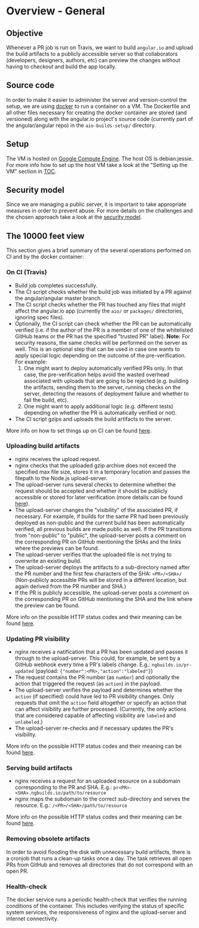 # Overview - General


## Objective
Whenever a PR job is run on Travis, we want to build `angular.io` and upload the build artifacts to
a publicly accessible server so that collaborators (developers, designers, authors, etc) can preview
the changes without having to checkout and build the app locally.


## Source code
In order to make it easier to administer the server and version-control the setup, we are using
[docker](https://www.docker.com) to run a container on a VM. The Dockerfile and all other files
necessary for creating the docker container are stored (and versioned) along with the angular.io
project's source code (currently part of the angular/angular repo) in the `aio-builds-setup/`
directory.


## Setup
The VM is hosted on [Google Compute Engine](https://cloud.google.com/compute/). The host OS is
debian:jessie. For more info how to set up the host VM take a look at the "Setting up the VM"
section in [TOC](_TOC.md).


## Security model
Since we are managing a public server, it is important to take appropriate measures in order to
prevent abuse. For more details on the challenges and the chosen approach take a look at the
[security model](overview--security-model.md).


## The 10000 feet view
This section gives a brief summary of the several operations performed on CI and by the docker
container:


### On CI (Travis)
- Build job completes successfully.
- The CI script checks whether the build job was initiated by a PR against the angular/angular
  master branch.
- The CI script checks whether the PR has touched any files that might affect the angular.io app
  (currently the `aio/` or `packages/` directories, ignoring spec files).
- Optionally, the CI script can check whether the PR can be automatically verified (i.e. if the
  author of the PR is a member of one of the whitelisted GitHub teams or the PR has the specified
  "trusted PR" label).
  **Note:**
  For security reasons, the same checks will be performed on the server as well. This is an optional
  step that can be used in case one wants to apply special logic depending on the outcome of the
  pre-verification. For example:
  1. One might want to deploy automatically verified PRs only. In that case, the pre-verification
     helps avoid the wasted overhead associated with uploads that are going to be rejected (e.g.
     building the artifacts, sending them to the server, running checks on the server, detecting the
     reasons of deployment failure and whether to fail the build, etc).
  2. One might want to apply additional logic (e.g. different tests) depending on whether the PR is
     automatically verified or not).
- The CI script gzips and uploads the build artifacts to the server.

More info on how to set things up on CI can be found [here](misc--integrate-with-ci.md).


### Uploading build artifacts
- nginx receives the upload request.
- nginx checks that the uploaded gzip archive does not exceed the specified max file size, stores it
  in a temporary location and passes the filepath to the Node.js upload-server.
- The upload-server runs several checks to determine whether the request should be accepted and
  whether it should be publicly accessible or stored for later verification (more details can be
  found [here](overview--security-model.md)).
- The upload-server changes the "visibility" of the associated PR, if necessary. For example, if
  builds for the same PR had been previously deployed as non-public and the current build has been
  automatically verified, all previous builds are made public as well.
  If the PR transitions from "non-public" to "public", the upload-server posts a comment on the
  corresponding PR on GitHub mentioning the SHAs and the links where the previews can be found.
- The upload-server verifies that the uploaded file is not trying to overwrite an existing build.
- The upload-server deploys the artifacts to a sub-directory named after the PR number and the first
  few characters of the SHA: `<PR>/<SHA>/`
  (Non-publicly accessible PRs will be stored in a different location, but again derived from the PR
  number and SHA.)
- If the PR is publicly accessible, the upload-server posts a comment on the corresponding PR on
  GitHub mentioning the SHA and the link where the preview can be found.

More info on the possible HTTP status codes and their meaning can be found
[here](overview--http-status-codes.md).


### Updating PR visibility
- nginx receives a natification that a PR has been updated and passes it through to the
  upload-server. This could, for example, be sent by a GitHub webhook every time a PR's labels
  change.
  E.g.: `ngbuilds.io/pr-updated` (payload: `{"number":<PR>,"action":"labeled"}`)
- The request contains the PR number (as `number`) and optionally the action that triggered the
  request (as `action`) in the payload.
- The upload-server verifies the payload and determines whether the `action` (if specified) could
  have led to PR visibility changes. Only requests that omit the `action` field altogether or
  specify an action that can affect visibility are further processed.
  (Currently, the only actions that are considered capable of affecting visibility are `labeled` and
  `unlabeled`.)
- The upload-server re-checks and if necessary updates the PR's visibility.

More info on the possible HTTP status codes and their meaning can be found
[here](overview--http-status-codes.md).


### Serving build artifacts
- nginx receives a request for an uploaded resource on a subdomain corresponding to the PR and SHA.
  E.g.: `pr<PR>-<SHA>.ngbuilds.io/path/to/resource`
- nginx maps the subdomain to the correct sub-directory and serves the resource.
  E.g.: `/<PR>/<SHA>/path/to/resource`

More info on the possible HTTP status codes and their meaning can be found
[here](overview--http-status-codes.md).


### Removing obsolete artifacts
In order to avoid flooding the disk with unnecessary build artifacts, there is a cronjob that runs a
clean-up tasks once a day. The task retrieves all open PRs from GitHub and removes all directories
that do not correspond with an open PR.


### Health-check
The docker service runs a periodic health-check that verifies the running conditions of the
container. This includes verifying the status of specific system services, the responsiveness of
nginx and the upload-server and internet connectivity.
